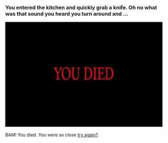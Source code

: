 ### You entered the kitchen and quickly grab a knife. Oh no what was that sound you heard you turn around and ...

![](../pictures/youdied.gif)

BAM! You died. You were so close [try again?](../haunted-house.md)